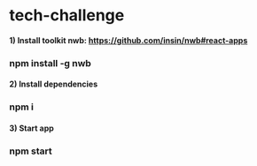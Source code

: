 # tech-challenge


#### 1) Install toolkit nwb: https://github.com/insin/nwb#react-apps 
### npm install -g nwb


#### 2) Install dependencies
### npm i


#### 3) Start app
### npm start